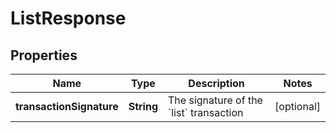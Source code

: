 

# ListResponse


## Properties

Name | Type | Description | Notes
------------ | ------------- | ------------- | -------------
**transactionSignature** | **String** | The signature of the &#x60;list&#x60; transaction  |  [optional]



